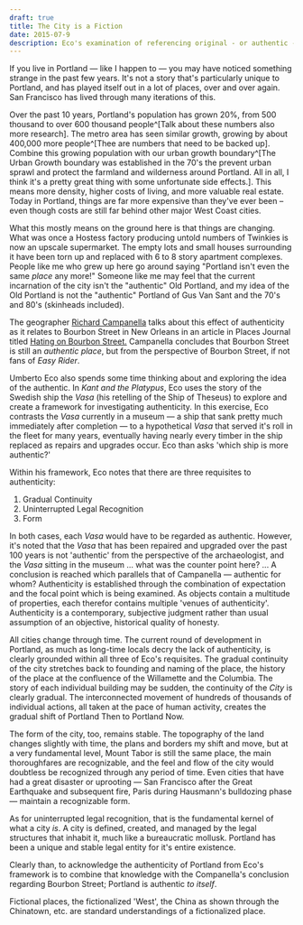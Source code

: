 ```yaml
---
draft: true
title: The City is a Fiction
date: 2015-07-9
description: Eco's examination of referencing original - or authentic - identities applied to the character of the city. How does a city remain authentic?
---
```


If you live in Portland — like I happen to — you may have noticed something strange in the past few years. It's not a story that's particularly unique to Portland, and has played itself out in a lot of places, over and over again. San Francisco has lived through many iterations of this.

Over the past 10 years, Portland's population has grown 20%, from 500 thousand to over 600 thousand people^[Talk about these numbers also more research]. The metro area has seen similar growth, growing by about 400,000 more people^[Thee are numbers that need to be backed up]. Combine this growing population with our urban growth boundary^[The Urban Growth boundary was established in the 70's the prevent urban sprawl and protect the farmland and wilderness around Portland. All in all, I think it's a pretty great thing with some unfortunate side effects.]. This means more density, higher costs of living, and more valuable real estate. Today in Portland, things are far more expensive than they've ever been – even though costs are still far behind other major West Coast cities.

What this mostly means on the ground here is that things are changing. What was once a Hostess factory producing untold numbers of Twinkies is now an upscale supermarket. The empty lots and small houses surrounding it have been torn up and replaced with 6 to 8 story apartment complexes. People like me who grew up here go around saying "Portland isn't even the same _place_ any more!" Someone like me may feel that the current incarnation of the city isn't the "authentic" Old Portland, and my idea of the Old Portland is not the "authentic" Portland of Gus Van Sant and the 70's and 80's (skinheads included).

The geographer <a href="">Richard Campanella</a> talks about this effect of authenticity as it relates to Bourbon Street in New Orleans in an article in Places Journal titled <a href="https://placesjournal.org/article/hating-bourbon-street/">Hating on Bourbon Street.</a> Campanella concludes that Bourbon Street is still an _authentic place_, but from the perspective of Bourbon Street, if not fans of _Easy Rider_.

Umberto Eco also spends some time thinking about and exploring the idea of the authentic. In _Kant and the Platypus_, Eco uses the story of the Swedish ship the _Vasa_ (his retelling of the Ship of Theseus) to explore and create a framework for investigating authenticity. In this exercise, Eco contrasts the _Vasa_ currently in a museum — a ship that sank pretty much immediately after completion — to a hypothetical _Vasa_ that served it's roll in the fleet for many years, eventually having nearly every timber in the ship replaced as repairs and upgrades occur. Eco than asks 'which ship is more authentic?'

Within his framework, Eco notes that there are three requisites to authenticity:

1. Gradual Continuity
2. Uninterrupted Legal Recognition
3. Form

In both cases, each _Vasa_ would have to be regarded as authentic. However, it's noted that the _Vasa_ that has been repaired and upgraded over the past 100 years is not 'authentic' from the perspective of the archaeologist, and the _Vasa_ sitting in the museum ... what was the counter point here? ...  A conclusion is reached which parallels that of Campanella — authentic for whom? Authenticity is established through the combination of expectation and the focal point which is being examined. As objects contain a multitude of properties, each therefor contains multiple 'venues of authenticity'. Authenticity is a contemporary, subjective judgment rather than usual assumption of an objective, historical quality of honesty.

All cities change through time. The current round of development in Portland, as much as long-time locals decry the lack of authenticity, is clearly grounded within all three of Eco's requisites. The gradual continuity of the city stretches back to founding and naming of the place, the history of the place at the confluence of the Willamette and the Columbia. The story of each individual building may be sudden, the continuity of the _City_ is clearly gradual. The interconnected movement of hundreds of thousands of individual actions, all taken at the pace of human activity, creates the gradual shift of Portland Then to Portland Now.

The form of the city, too, remains stable. The topography of the land changes slightly with time, the plans and borders my shift and move, but at a very fundamental level, Mount Tabor is still the same place, the main thoroughfares are recognizable, and the feel and flow of the city would doubtless be recognized through any period of time. Even cities that have had a great disaster or uprooting — San Francisco after the Great Earthquake and subsequent fire, Paris during Hausmann's bulldozing phase — maintain a recognizable form.

As for uninterrupted legal recognition, that is the fundamental kernel of what a city _is_. A city is defined, created, and managed by the legal structures that inhabit it, much like a bureaucratic mollusk. Portland has been a unique and stable legal entity for it's entire existence.

Clearly than, to acknowledge the authenticity of Portland from Eco's framework is to combine that knowledge with the Companella's conclusion regarding Bourbon Street; Portland is authentic _to itself_.

Fictional places, the fictionalized 'West', the China as shown through the Chinatown, etc. are standard understandings of a fictionalized place.